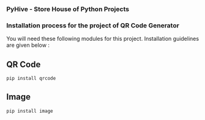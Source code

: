 ### PyHive - Store House of Python Projects
### Installation process for the project of QR Code Generator
<p>You will need these following modules for this project. Installation guidelines are given below :</p>

## QR Code
``` 
pip install qrcode
```
## Image
```
pip install image
```